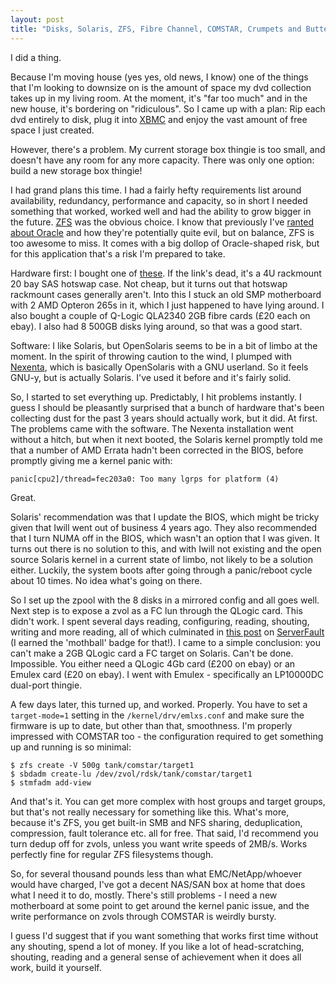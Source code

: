 ```yaml
---
layout: post
title: "Disks, Solaris, ZFS, Fibre Channel, COMSTAR, Crumpets and Butter."
---
```

I did a thing.

Because I'm moving house (yes yes, old news, I know) one of the things that
I'm looking to downsize on is the amount of space my dvd collection takes up
in my living room. At the moment, it's "far too much" and in the new house,
it's bordering on "ridiculous". So I came up with a plan: Rip each dvd
entirely to disk, plug it into [XBMC][1] and enjoy the vast amount of free
space I just created.

However, there's a problem. My current storage box thingie is too small, and
doesn't have any room for any more capacity. There was only one option: build
a new storage box thingie!

I had grand plans this time. I had a fairly hefty requirements list around
availability, redundancy, performance and capacity, so in short I needed
something that worked, worked well and had the ability to grow bigger in the
future. [ZFS][2] was the obvious choice. I know that previously I've [ranted
about Oracle][3] and how they're potentially quite evil, but on balance, ZFS
is too awesome to miss. It comes with a big dollop of Oracle-shaped risk, but
for this application that's a risk I'm prepared to take.

Hardware first: I bought one of [these][4]. If the link's dead, it's a 4U
rackmount 20 bay SAS hotswap case. Not cheap, but it turns out that hotswap
rackmount cases generally aren't. Into this I stuck an old SMP motherboard
with 2 AMD Opteron 265s in it, which I just happened to have lying around. I
also bought a couple of Q-Logic QLA2340 2GB fibre cards (£20 each on ebay). I
also had 8 500GB disks lying around, so that was a good start.

Software: I like Solaris, but OpenSolaris seems to be in a bit of limbo at the
moment. In the spirit of throwing caution to the wind, I plumped with
[Nexenta][5], which is basically OpenSolaris with a GNU userland. So it feels
GNU-y, but is actually Solaris. I've used it before and it's fairly solid.

So, I started to set everything up. Predictably, I hit problems instantly. I
guess I should be pleasantly surprised that a bunch of hardware that's been
collecting dust for the past 3 years should actually work, but it did. At
first. The problems came with the software. The Nexenta installation went
without a hitch, but when it next booted, the Solaris kernel promptly told me
that a number of AMD Errata hadn't been corrected in the BIOS, before promptly
giving me a kernel panic with:
```
panic[cpu2]/thread=fec203a0: Too many lgrps for platform (4)
```
Great.

Solaris' recommendation was that I update the BIOS, which might be tricky
given that Iwill went out of business 4 years ago. They also recommended that
I turn NUMA off in the BIOS, which wasn't an option that I was given. It turns
out there is no solution to this, and with Iwill not existing and the open
source Solaris kernel in a current state of limbo, not likely to be a solution
either. Luckily, the system boots after going through a panic/reboot cycle
about 10 times. No idea what's going on there.

So I set up the zpool with the 8 disks in a mirrored config and all goes well.
Next step is to expose a zvol as a FC lun through the QLogic card. This didn't
work. I spent several days reading, configuring, reading, shouting, writing
and more reading, all of which culminated in [this post][6] on
[ServerFault][7] (I earned the 'mothball' badge for that!). I came to a simple
conclusion: you can't make a 2GB QLogic card a FC target on Solaris. Can't be
done. Impossible. You either need a QLogic 4Gb card (£200 on ebay) or an
Emulex card (£20 on ebay). I went with Emulex - specifically an LP10000DC
dual-port thingie.

A few days later, this turned up, and worked. Properly. You have to set a
`target-mode=1` setting in the `/kernel/drv/emlxs.conf` and make sure the
firmware is up to date, but other than that, smoothness. I'm properly
impressed with COMSTAR too - the configuration required to get something up
and running is so minimal:
```shell
$ zfs create -V 500g tank/comstar/target1
$ sbdadm create-lu /dev/zvol/rdsk/tank/comstar/target1
$ stmfadm add-view
```
And that's it. You can get more complex with host groups and target groups,
but that's not really necessary for something like this. What's more, because
it's ZFS, you get built-in SMB and NFS sharing, deduplication, compression,
fault tolerance etc. all for free. That said, I'd recommend you turn dedup off
for zvols, unless you want write speeds of 2MB/s. Works perfectly fine for
regular ZFS filesystems though.

So, for several thousand pounds less than what EMC/NetApp/whoever would have
charged, I've got a decent NAS/SAN box at home that does what I need it to do,
mostly. There's still problems - I need a new motherboard at some point to get
around the kernel panic issue, and the write performance on zvols through
COMSTAR is weirdly bursty.

I guess I'd suggest that if you want something that works first time without
any shouting, spend a lot of money. If you like a lot of head-scratching,
shouting, reading and a general sense of achievement when it does all work,
build it yourself.

   [1]: http://xbmc.org/

   [2]: http://en.wikipedia.org/wiki/ZFS

   [3]: /2010/11/03/django-awesomeness.html

   [4]: http://www.xcase.co.uk/X-Case-RM-420-Hotswap-4u-p/case-rm420.htm

   [5]: http://nexenta.org/

   [6]: http://serverfault.com/questions/230427/solaris-fibre-channel-target-configure-qlogic-qla2340

   [7]: http://serverfault.com/

